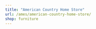 ```yaml
---
title: "American Country Home Store"
url: /ames/american-country-home-store/
shop: furniture
---
```

